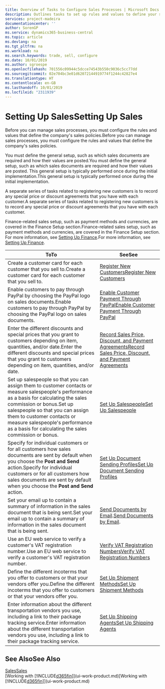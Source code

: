```yaml
---
title: Overview of Tasks to Configure Sales Processes | Microsoft Docs
description: Outlines tasks to set up rules and values to define your sales policies and processes.
services: project-madeira
documentationcenter: ''
author: SorenGP
ms.service: dynamics365-business-central
ms.topic: article
ms.devlang: na
ms.tgt_pltfrm: na
ms.workload: na
ms.search.keywords: trade, sell, configure
ms.date: 10/01/2019
ms.author: sgroespe
ms.openlocfilehash: 701556c09944c5dcce74543b550c9036c5cc77dd
ms.sourcegitcommit: 02e704bc3e01d62072144919774f1244c42827e4
ms.translationtype: HT
ms.contentlocale: en-GB
ms.lasthandoff: 10/01/2019
ms.locfileid: "2311939"
---
```

# <a name="setting-up-sales"></a><span data-ttu-id="d2a7c-103">Setting Up Sales</span><span class="sxs-lookup"><span data-stu-id="d2a7c-103">Setting Up Sales</span></span>
<span data-ttu-id="d2a7c-104">Before you can manage sales processes, you must configure the rules and values that define the company's sales policies.</span><span class="sxs-lookup"><span data-stu-id="d2a7c-104">Before you can manage sales processes, you must configure the rules and values that define the company's sales policies.</span></span>

<span data-ttu-id="d2a7c-105">You must define the general setup, such as which sales documents are required and how their values are posted.</span><span class="sxs-lookup"><span data-stu-id="d2a7c-105">You must define the general setup, such as which sales documents are required and how their values are posted.</span></span> <span data-ttu-id="d2a7c-106">This general setup is typically performed once during the initial implementation.</span><span class="sxs-lookup"><span data-stu-id="d2a7c-106">This general setup is typically performed once during the initial implementation.</span></span>

<span data-ttu-id="d2a7c-107">A separate series of tasks related to registering new customers is to record any special price or discount agreements that you have with each customer.</span><span class="sxs-lookup"><span data-stu-id="d2a7c-107">A separate series of tasks related to registering new customers is to record any special price or discount agreements that you have with each customer.</span></span>

<span data-ttu-id="d2a7c-108">Finance-related sales setup, such as payment methods and currencies, are covered in the Finance Setup section.</span><span class="sxs-lookup"><span data-stu-id="d2a7c-108">Finance-related sales setup, such as payment methods and currencies, are covered in the Finance Setup section.</span></span> <span data-ttu-id="d2a7c-109">For more information, see [Setting Up Finance](finance-setup-finance.md).</span><span class="sxs-lookup"><span data-stu-id="d2a7c-109">For more information, see [Setting Up Finance](finance-setup-finance.md).</span></span>

| <span data-ttu-id="d2a7c-110">To</span><span class="sxs-lookup"><span data-stu-id="d2a7c-110">To</span></span> | <span data-ttu-id="d2a7c-111">See</span><span class="sxs-lookup"><span data-stu-id="d2a7c-111">See</span></span> |
| --- | --- |
| <span data-ttu-id="d2a7c-112">Create a customer card for each customer that you sell to.</span><span class="sxs-lookup"><span data-stu-id="d2a7c-112">Create a customer card for each customer that you sell to.</span></span> |[<span data-ttu-id="d2a7c-113">Register New Customers</span><span class="sxs-lookup"><span data-stu-id="d2a7c-113">Register New Customers</span></span>](sales-how-register-new-customers.md) |
| <span data-ttu-id="d2a7c-114">Enable customers to pay through PayPal by choosing the PayPal logo on sales documents.</span><span class="sxs-lookup"><span data-stu-id="d2a7c-114">Enable customers to pay through PayPal by choosing the PayPal logo on sales documents.</span></span> |[<span data-ttu-id="d2a7c-115">Enable Customer Payment Through PayPal</span><span class="sxs-lookup"><span data-stu-id="d2a7c-115">Enable Customer Payment Through PayPal</span></span>](sales-how-enable-payment-service-extensions.md) |
| <span data-ttu-id="d2a7c-116">Enter the different discounts and special prices that you grant to customers depending on item, quantities, and/or date.</span><span class="sxs-lookup"><span data-stu-id="d2a7c-116">Enter the different discounts and special prices that you grant to customers depending on item, quantities, and/or date.</span></span> |[<span data-ttu-id="d2a7c-117">Record Sales Price, Discount, and Payment Agreements</span><span class="sxs-lookup"><span data-stu-id="d2a7c-117">Record Sales Price, Discount, and Payment Agreements</span></span>](sales-how-record-sales-price-discount-payment-agreements.md) |
| <span data-ttu-id="d2a7c-118">Set up salespeople so that you can assign them to customer contacts or measure salespeople's performance as a basis for calculating the sales commission or bonus.</span><span class="sxs-lookup"><span data-stu-id="d2a7c-118">Set up salespeople so that you can assign them to customer contacts or measure salespeople's performance as a basis for calculating the sales commission or bonus.</span></span> |[<span data-ttu-id="d2a7c-119">Set Up Salespeople</span><span class="sxs-lookup"><span data-stu-id="d2a7c-119">Set Up Salespeople</span></span>](sales-how-setup-salespeople.md) |
| <span data-ttu-id="d2a7c-120">Specify for individual customers or for all customers how sales documents are sent by default when you choose the **Post and Send** action.</span><span class="sxs-lookup"><span data-stu-id="d2a7c-120">Specify for individual customers or for all customers how sales documents are sent by default when you choose the **Post and Send** action.</span></span> |[<span data-ttu-id="d2a7c-121">Set Up Document Sending Profiles</span><span class="sxs-lookup"><span data-stu-id="d2a7c-121">Set Up Document Sending Profiles</span></span>](sales-how-setup-document-send-profiles.md) |
| <span data-ttu-id="d2a7c-122">Set your email up to contain a summary of information in the sales document that is being sent.</span><span class="sxs-lookup"><span data-stu-id="d2a7c-122">Set your email up to contain a summary of information in the sales document that is being sent.</span></span> |<span data-ttu-id="d2a7c-123">[Send Documents by Email](ui-how-send-documents-email.md).</span><span class="sxs-lookup"><span data-stu-id="d2a7c-123">[Send Documents by Email](ui-how-send-documents-email.md).</span></span> |
|<span data-ttu-id="d2a7c-124">Use an EU web service to verify a customer's VAT registration number.</span><span class="sxs-lookup"><span data-stu-id="d2a7c-124">Use an EU web service to verify a customer's VAT registration number.</span></span>|[<span data-ttu-id="d2a7c-125">Verify VAT Registration Numbers</span><span class="sxs-lookup"><span data-stu-id="d2a7c-125">Verify VAT Registration Numbers</span></span>](finance-setup-vat.md)|
|<span data-ttu-id="d2a7c-126">Define the different incoterms that you offer to customers or that your vendors offer you.</span><span class="sxs-lookup"><span data-stu-id="d2a7c-126">Define the different incoterms that you offer to customers or that your vendors offer you.</span></span>|[<span data-ttu-id="d2a7c-127">Set Up Shipment Methods</span><span class="sxs-lookup"><span data-stu-id="d2a7c-127">Set Up Shipment Methods</span></span>](sales-how-set-up-shipment-methods.md)|
|<span data-ttu-id="d2a7c-128">Enter information about the different transportation vendors you use, including a link to their package tracking service.</span><span class="sxs-lookup"><span data-stu-id="d2a7c-128">Enter information about the different transportation vendors you use, including a link to their package tracking service.</span></span>|[<span data-ttu-id="d2a7c-129">Set Up Shipping Agents</span><span class="sxs-lookup"><span data-stu-id="d2a7c-129">Set Up Shipping Agents</span></span>](sales-how-to-set-up-shipping-agents.md)|

## <a name="see-also"></a><span data-ttu-id="d2a7c-130">See Also</span><span class="sxs-lookup"><span data-stu-id="d2a7c-130">See Also</span></span>
[<span data-ttu-id="d2a7c-131">Sales</span><span class="sxs-lookup"><span data-stu-id="d2a7c-131">Sales</span></span>](sales-manage-sales.md)  
<span data-ttu-id="d2a7c-132">[Working with [!INCLUDE[d365fin](includes/d365fin_md.md)]](ui-work-product.md)</span><span class="sxs-lookup"><span data-stu-id="d2a7c-132">[Working with [!INCLUDE[d365fin](includes/d365fin_md.md)]](ui-work-product.md)</span></span>
